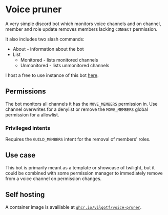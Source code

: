 # Voice pruner

A very simple discord bot which monitors voice channels and on channel, member and role update removes members lacking `CONNECT` permission.

It also includes two slash commands:
* About - information about the bot
* List
  * Monitored - lists monitored channels
  * Unmonitored - lists unmonitored channels

I host a free to use instance of this bot [here][bot_invite_link].

## Permissions
The bot monitors all channels it has the `MOVE_MEMBERS` permission in.
Use channel overwrites for a denylist or remove the `MOVE_MEMBERS` global permission for a allowlist.

### Privileged intents
Requires the `GUILD_MEMBERS` intent for the removal of members' roles.

## Use case
This bot is primarily meant as a template or showcase of twilight, but it could be combined with some permission manager to immediately remove from a voice channel on permission changes.

## Self hosting
A container image is availiable at [`ghcr.io/vilgotf/voice-pruner`][container].

[bot_invite_link]: https://discord.com/api/oauth2/authorize?client_id=861223160905072640&permissions=16777216&scope=bot%20applications.commands
[container]: https://github.com/users/vilgotf/packages/container/package/voice-pruner